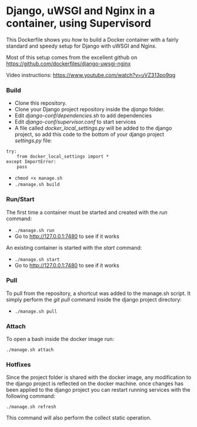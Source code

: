 # Django, uWSGI and Nginx in a container, using Supervisord

This Dockerfile shows you *how* to build a Docker container with a fairly standard
and speedy setup for Django with uWSGI and Nginx.

Most of this setup comes from the excellent github on 
https://github.com/dockerfiles/django-uwsgi-nginx

Video instructions: https://www.youtube.com/watch?v=uVZ313po9qg


### Build

* Clone this repository.
* Clone your Django project repository inside the *django* folder.
* Edit *django-conf/dependencies.sh* to add dependencies
* Edit *django-conf/supervisor.conf* to start services
* A file called *docker_local_settings.py* will be added to the django project, so add this code to the bottom of your django project *settings.py* file:
```
try:
    from docker_local_settings import *
except ImportError:
    pass
```
* `chmod +x manage.sh`
* `./manage.sh build`


### Run/Start

The first time a container must be started and created with the *run* command:
* `./manage.sh run`
* Go to http://127.0.0.1:7480 to see if it works

An existing container is started with the *start* command:
* `./manage.sh start`
* Go to http://127.0.0.1:7480 to see if it works


### Pull

To pull from the repository, a shortcut was added to the manage.sh script. It simply perform the *git pull* command inside the django project directory:
* `./manage.sh pull`


### Attach

To open a bash inside the docker image run:
```
./manage.sh attach
```


### Hotfixes

Since the project folder is shared with the docker image, any modification to the django project is reflected on the docker machine. once changes has been applied to the django project you can restart running services with the following command:
```
./manage.sh refresh
```
This command will also perform the collect static operation.
